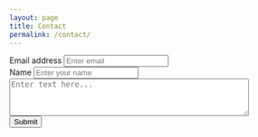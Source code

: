 ```yaml
---
layout: page
title: Contact
permalink: /contact/
---
```

<form accept-charset="UTF-8" action=" https://sharpemachine.github.io//{noreply@github.com}" method="POST" enctype="multipart/form-data" target="_blank">
          <div class="form-group">
            <label for="exampleInputEmail1" required="required">Email address</label>
            <input type="email" name="email" class="form-control" id="exampleInputEmail1" aria-describedby="emailHelp" placeholder="Enter email">
          </div>
          <div class="form-group">
            <label for="exampleInputName">Name</label>
            <input type="text" name="name" class="form-control" id="exampleInputName" placeholder="Enter your name" required="required">
          </div>
            <div class="form-group">
            <textarea rows="4" cols="50" name="comment" class="form-control" placeholder="Enter text here..." ></textarea>
           </div>
          <button type="submit" class="btn btn-primary">Submit</button>
        </form>
